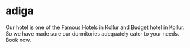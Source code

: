 # adiga
Our hotel is one of the Famous Hotels in Kollur and Budget hotel in Kollur. So we have made sure our dormitories adequately cater to your needs. Book now.

